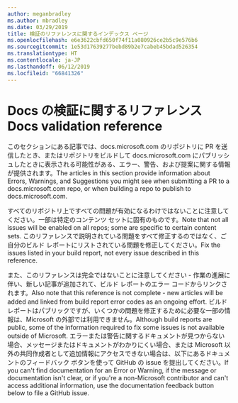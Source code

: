 ```yaml
---
author: meganbradley
ms.author: mbradley
ms.date: 03/29/2019
title: 検証のリファレンスに関するインデックス ページ
ms.openlocfilehash: e6e3622cbfd650f74f11a080926ce2b5c9e576b6
ms.sourcegitcommit: 1e53d17639277bebd89b2e7cabeb45bdad526354
ms.translationtype: HT
ms.contentlocale: ja-JP
ms.lasthandoff: 06/12/2019
ms.locfileid: "66841326"
---
```

# <a name="docs-validation-reference"></a><span data-ttu-id="fd657-102">Docs の検証に関するリファレンス</span><span class="sxs-lookup"><span data-stu-id="fd657-102">Docs validation reference</span></span>

<span data-ttu-id="fd657-103">このセクションにある記事では、docs.microsoft.com のリポジトリに PR を送信したとき、またはリポジトリをビルドして docs.microsoft.com にパブリッシュしたときに表示される可能性がある、エラー、警告、および提案に関する情報が提供されます。</span><span class="sxs-lookup"><span data-stu-id="fd657-103">The articles in this section provide information about Errors, Warnings, and Suggestions you might see when submitting a PR to a docs.microsoft.com repo, or when building a repo to publish to docs.microsoft.com.</span></span>

<span data-ttu-id="fd657-104">すべてのリポジトリ上ですべての問題が有効になるわけではないことに注意してください。一部は特定のコンテンツ セットに固有のものです。</span><span class="sxs-lookup"><span data-stu-id="fd657-104">Note that not all issues will be enabled on all repos; some are specific to certain content sets.</span></span> <span data-ttu-id="fd657-105">このリファレンスで説明されている問題をすべて修正するのではなく、ご自分のビルド レポートにリストされている問題を修正してください。</span><span class="sxs-lookup"><span data-stu-id="fd657-105">Fix the issues listed in your build report, not every issue described in this reference.</span></span>

<span data-ttu-id="fd657-106">また、このリファレンスは完全ではないことに注意してください - 作業の進展に伴い、新しい記事が追加されて、ビルド レポートのエラー コードからリンクされます。</span><span class="sxs-lookup"><span data-stu-id="fd657-106">Also note that this reference is not complete - new articles will be added and linked from build report error codes as an ongoing effort.</span></span> <span data-ttu-id="fd657-107">ビルド レポートはパブリックですが、いくつかの問題を修正するために必要な一部の情報は、Microsoft の外部では利用できません。</span><span class="sxs-lookup"><span data-stu-id="fd657-107">Although build reports are public, some of the information required to fix some issues is not available outside of Microsoft.</span></span> <span data-ttu-id="fd657-108">エラーまたは警告に関するドキュメントが見つからない場合、メッセージまたはドキュメントがわかりにくい場合、または Microsoft 以外の共同作成者として追加情報にアクセスできない場合は、以下にあるドキュメントのフィードバック ボタンを使って GitHub の issue を提出してください。</span><span class="sxs-lookup"><span data-stu-id="fd657-108">If you can't find documentation for an Error or Warning, if the message or documentation isn't clear, or if you're a non-Microsoft contributor and can't access additional information, use the documentation feedback button below to file a GitHub issue.</span></span>